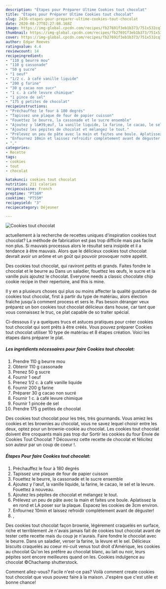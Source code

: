 ```yaml
---
description: "Étapes pour Préparer Ultime Cookies tout chocolat"
title: "Étapes pour Préparer Ultime Cookies tout chocolat"
slug: 2436-etapes-pour-preparer-ultime-cookies-tout-chocolat
date: 2020-08-27T02:27:08.168Z
image: https://img-global.cpcdn.com/recipes/fb27691f3eb1b373/751x532cq70/cookies-tout-chocolat-photo-principale-de-la-recette.jpg
thumbnail: https://img-global.cpcdn.com/recipes/fb27691f3eb1b373/751x532cq70/cookies-tout-chocolat-photo-principale-de-la-recette.jpg
cover: https://img-global.cpcdn.com/recipes/fb27691f3eb1b373/751x532cq70/cookies-tout-chocolat-photo-principale-de-la-recette.jpg
author: Edgar Reeves
ratingvalue: 4.4
reviewcount: 14
recipeingredient:
- "110 g beurre mou"
- "110 g cassonade"
- "50 g sucre"
- "1 oeuf"
- "1/2 c. à café vanille liquide"
- "200 g farine"
- "30 g cacao non sucr"
- "1 c. à café levure chimique"
- "1 pince de sel"
- "175 g petites de chocolat"
recipeinstructions:
- "Préchauffez le four à 180 degrés"
- "Tapissez une plaque de four de papier cuisson"
- "Fouettez le beurre, la cassonade et le sucre ensemble"
- "Ajoutez y l&#39;œuf, la vanille liquide, la farine, le cacao, le sel et la levure. Fouettez à nouveau."
- "Ajoutez les pépites de chocolat et mélangez le tout."
- "Prélevez un peu de pâte avec la main et faites une boule. Aplatissez la en rond et LA poser sur la plaque. Espacez les cookies de 3cm environ."
- "Enfournez 10min et laissez refroidir complètement avant de déguster!"
- ","
categories:
- Recette
tags:
- cookies
- tout
- chocolat

katakunci: cookies tout chocolat 
nutrition: 211 calories
recipecuisine: French
preptime: "PT36M"
cooktime: "PT55M"
recipeyield: "3"
recipecategory: Déjeuner

---
```



![Cookies tout chocolat](https://img-global.cpcdn.com/recipes/fb27691f3eb1b373/751x532cq70/cookies-tout-chocolat-photo-principale-de-la-recette.jpg)

actuellement à la recherche de recettes uniques d'inspiration cookies tout chocolat? La méthode de fabrication est pas trop difficile mais pas facile non plus. Si mauvais processus alors le résultat sera insipide et il a tendance à être mauvais. Alors que le délicieux cookies tout chocolat devrait avoir un arôme et un goût qui pouvoir provoquer notre appétit.

Des cookies tout chocolat, qui raviront petits et grands. Faites fondre le chocolat et le beurre au Dans un saladier, fouettez les œufs, le sucre et la vanille puis ajoutez le chocolat. Everyone needs a classic chocolate chip cookie recipe in their repertoire, and this is mine.

Il y en a plusieurs choses qui plus ou moins affecter la qualité gustative de cookies tout chocolat, first à partir du type de matériau, alors élection fraîche jusqu'à comment process et sers le. Pas besoin déranger veux préparez un bon cookies tout chocolat délicieux dans house, car tant que vous connaissez le truc, ce plat capable de so traiter spécial.


Ci-dessous il y a quelques trucs et astuces pratiques pour créer cookies tout chocolat qui sont prêts à être créés. Vous pouvez préparer Cookies tout chocolat utiliser 10 type de matériau et 8 étapes création. Voici les étapes dans préparer le plat.

<!--inarticleads1-->

##### Les ingrédients nécessaires pour faire Cookies tout chocolat:

1. Prendre 110 g beurre mou
1. Obtenir 110 g cassonade
1. Prenez 50 g sucre
1. Fournir 1 oeuf
1. Prenez 1/2 c. à café vanille liquide
1. Fournir 200 g farine
1. Préparer 30 g cacao non sucré
1. Fournir 1 c. à café levure chimique
1. Fournir 1 pincée de sel
1. Prendre 175 g petites de chocolat


Des cookies tout chocolat pour les très, très gourmands. Vous amiez les cookies et les brownies au chocolat, vous ne savez lequel choisir entre les deux, optez pour un brownie-cookie au chocolat. Les cookies tout chocolat doivent être croquants mais pas trop dur Sortir les cookies du four Envie de Cookies Tout Chocolat ? Découvrez cette recette de chocolat et félicitez son auteur par un coup de coeur !. 

<!--inarticleads2-->

##### Étapes Pour faire Cookies tout chocolat:

1. Préchauffez le four à 180 degrés
1. Tapissez une plaque de four de papier cuisson
1. Fouettez le beurre, la cassonade et le sucre ensemble
1. Ajoutez y l&#39;œuf, la vanille liquide, la farine, le cacao, le sel et la levure. Fouettez à nouveau.
1. Ajoutez les pépites de chocolat et mélangez le tout.
1. Prélevez un peu de pâte avec la main et faites une boule. Aplatissez la en rond et LA poser sur la plaque. Espacez les cookies de 3cm environ.
1. Enfournez 10min et laissez refroidir complètement avant de déguster!
1. ,


Des cookies tout chocolat façon brownie, légèrement craquelés en surface, riche et terriblement Je n&#39;avais jamais fait de cookies tout chocolat avant de tester cette recette mais du coup je n&#39;aurais. Faire fondre le chocolat avec le beurre. Dans un saladier, verser la farine, la levure et le sel. Délicieux biscuits craquelés au coeur mi-cuit venus tout droit d&#39;Amérique, les cookies au chocolat Qu&#39;on les préfère au chocolat blanc, au lait ou noir, leurs pépites sont encore meilleures quand on les. Cookies indulgence au chocolat ©Chachamp shutterstock. 


Comment allez-vous? Facile n'est-ce pas? Voilà comment create cookies tout chocolat que vous pouvez faire à la maison. J'espère que c'est utile et bonne chance!
